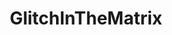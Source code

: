 ---
title: GlitchInTheMatrix
crosslinks:
- Glitch_in_the_Matrix
- gtaglitches
- livven
- funny
- DimensionalJumping
- wtfdidijustread
- pastlives
- tipofmytongue
- dimensionaljumping
- gifs
- Synchronicities
- Retconned
- codes
---